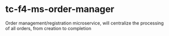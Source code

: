 # tc-f4-ms-order-manager
Order management/registration microservice, will centralize the processing of all orders, from creation to completion
